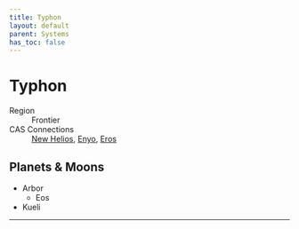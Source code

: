 ```yaml
---
title: Typhon
layout: default
parent: Systems
has_toc: false
---
```


# Typhon
<dl>
    <dt>Region</dt><dd>Frontier</dd>
    <dt>CAS Connections</dt><dd><a href="../new_helios/">New Helios</a>, <a href="../enyo/">Enyo</a>, <a href="../eros/">Eros</a></dd>
    <!-- <dt>Population</dt><dd>///</dd> -->
</dl>

## Planets & Moons
* Arbor
    * Eos
* Kueli

<!-- ## Stations
* TBD -->

----
